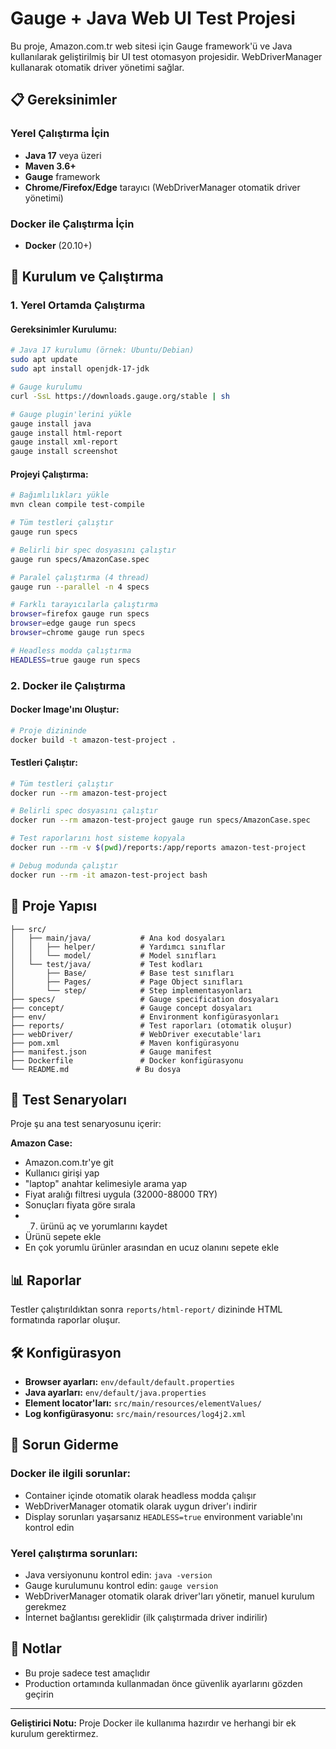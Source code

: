 # Gauge + Java Web UI Test Projesi

Bu proje, Amazon.com.tr web sitesi için Gauge framework'ü ve Java kullanılarak geliştirilmiş bir UI test otomasyon projesidir. WebDriverManager kullanarak otomatik driver yönetimi sağlar.


## 📋 Gereksinimler

### Yerel Çalıştırma İçin
- **Java 17** veya üzeri
- **Maven 3.6+**
- **Gauge** framework
- **Chrome/Firefox/Edge** tarayıcı (WebDriverManager otomatik driver yönetimi)

### Docker ile Çalıştırma İçin
- **Docker** (20.10+)

## 🚀 Kurulum ve Çalıştırma

### 1. Yerel Ortamda Çalıştırma

#### Gereksinimler Kurulumu:
```bash
# Java 17 kurulumu (örnek: Ubuntu/Debian)
sudo apt update
sudo apt install openjdk-17-jdk

# Gauge kurulumu
curl -SsL https://downloads.gauge.org/stable | sh

# Gauge plugin'lerini yükle
gauge install java
gauge install html-report
gauge install xml-report
gauge install screenshot
```

#### Projeyi Çalıştırma:
```bash
# Bağımlılıkları yükle
mvn clean compile test-compile

# Tüm testleri çalıştır
gauge run specs

# Belirli bir spec dosyasını çalıştır
gauge run specs/AmazonCase.spec

# Paralel çalıştırma (4 thread)
gauge run --parallel -n 4 specs

# Farklı tarayıcılarla çalıştırma
browser=firefox gauge run specs
browser=edge gauge run specs
browser=chrome gauge run specs

# Headless modda çalıştırma
HEADLESS=true gauge run specs
```

### 2. Docker ile Çalıştırma

#### Docker Image'ını Oluştur:
```bash
# Proje dizininde
docker build -t amazon-test-project .
```

#### Testleri Çalıştır:
```bash
# Tüm testleri çalıştır
docker run --rm amazon-test-project

# Belirli spec dosyasını çalıştır
docker run --rm amazon-test-project gauge run specs/AmazonCase.spec

# Test raporlarını host sisteme kopyala
docker run --rm -v $(pwd)/reports:/app/reports amazon-test-project

# Debug modunda çalıştır
docker run --rm -it amazon-test-project bash
```

## 📁 Proje Yapısı

```
├── src/
│   ├── main/java/           # Ana kod dosyaları
│   │   ├── helper/          # Yardımcı sınıflar
│   │   └── model/           # Model sınıfları
│   └── test/java/           # Test kodları
│       ├── Base/            # Base test sınıfları
│       ├── Pages/           # Page Object sınıfları
│       └── step/            # Step implementasyonları
├── specs/                   # Gauge specification dosyaları
├── concept/                 # Gauge concept dosyaları
├── env/                     # Environment konfigürasyonları
├── reports/                 # Test raporları (otomatik oluşur)
├── webDriver/               # WebDriver executable'ları
├── pom.xml                  # Maven konfigürasyonu
├── manifest.json            # Gauge manifest
├── Dockerfile               # Docker konfigürasyonu
└── README.md               # Bu dosya
```

## 🧪 Test Senaryoları

Proje şu ana test senaryosunu içerir:

**Amazon Case:**
- Amazon.com.tr'ye git
- Kullanıcı girişi yap
- "laptop" anahtar kelimesiyle arama yap
- Fiyat aralığı filtresi uygula (32000-88000 TRY)
- Sonuçları fiyata göre sırala
- 7. ürünü aç ve yorumlarını kaydet
- Ürünü sepete ekle
- En çok yorumlu ürünler arasından en ucuz olanını sepete ekle

## 📊 Raporlar

Testler çalıştırıldıktan sonra `reports/html-report/` dizininde HTML formatında raporlar oluşur.

## 🛠️ Konfigürasyon

- **Browser ayarları:** `env/default/default.properties`
- **Java ayarları:** `env/default/java.properties`
- **Element locator'ları:** `src/main/resources/elementValues/`
- **Log konfigürasyonu:** `src/main/resources/log4j2.xml`

## 🐛 Sorun Giderme

### Docker ile ilgili sorunlar:
- Container içinde otomatik olarak headless modda çalışır
- WebDriverManager otomatik olarak uygun driver'ı indirir
- Display sorunları yaşarsanız `HEADLESS=true` environment variable'ını kontrol edin

### Yerel çalıştırma sorunları:
- Java versiyonunu kontrol edin: `java -version`
- Gauge kurulumunu kontrol edin: `gauge version`
- WebDriverManager otomatik olarak driver'ları yönetir, manuel kurulum gerekmez
- İnternet bağlantısı gereklidir (ilk çalıştırmada driver indirilir)

## 📝 Notlar

- Bu proje sadece test amaçlıdır
- Production ortamında kullanmadan önce güvenlik ayarlarını gözden geçirin
---

**Geliştirici Notu:** Proje Docker ile kullanıma hazırdır ve herhangi bir ek kurulum gerektirmez.

